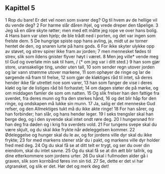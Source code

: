 ## Kapittel 5

1 Rop du bare! Er det vel noen som svarer deg? Og til hvem av de hellige vil du vende deg?
2 For harme slår dåren ihjel, og vrede dreper den tåpelige.
3 Jeg så en dåre skyte røtter; men med ett måtte jeg rope ve over hans bolig.
4 Hans barn var uten hjelp; de ble trådt ned i porten, og det var ingen som frelste dem.
5 De hungrige spiste opp hans avling, ja, midt ut av torner hentet de den, og snaren lurte på hans gods.
6 For ikke skyter ulykke opp av støvet, og strev spirer ikke fram av jorden;
7 men mennesket fødes til strev, slik som ildens gnister flyver høyt i været.
8 Men jeg ville* vende meg til Gud og overlate min sak til ham, / {* om jeg var i ditt sted.}
9 han som gjør store, uransakelige ting, under uten tall,
10 som sender regn utover jorden og lar vann strømme utover markene,
11 som ophøyer de ringe og lar de sørgende nå fram til frelse,
12 som gjør de kløktiges råd til intet, så deres hender ikke får utrettet noe som varer,
13 han som fanger de vise i deres kløkt og lar de listiges råd bli forhastet;
14 om dagen støter de på mørke, og om middagen famler de som om natten.
15 Og slik frelser han den fattige fra sverdet, fra deres munn og fra den sterkes hånd,
16 og det blir håp for den ringe, og ondskapen må lukke sin munn.
17 Ja, salig er det menneske Gud refser, og den Allmektiges tukt må du ikke akte ringe!
18 For han sårer, og han forbinder; han slår, og hans hender leger.
19 I seks trengsler skal han berge deg, og i den syvende skal intet ondt røre deg.
20 I hungersnød frir han deg fra døden og i krig fra sverdets vold.
21 For tungens svepe skal du være skjult, og du skal ikke frykte når ødeleggelsen kommer.
22 Ødeleggelse og hunger skal du le av, og for jordens ville dyr skal du ikke frykte;
23 for med markens stener står du i pakt, og markens ville dyr holder fred med deg.
24 Og du skal få se at ditt telt er trygt, og ser du over din eiendom, skal du intet savne.
25 Og du skal få se at din ætt blir tallrik, og dine etterkommere som jordens urter.
26 Du skal i fullmoden alder gå i graven, slik som kornbånd føres inn sin tid.
27 Se, dette er det vi har utgransket, og slik er det. Hør det og merk deg det!
